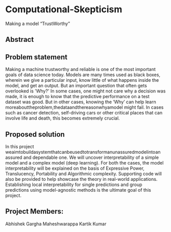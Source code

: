 # Computational-Skepticism
Making a model “​TrustWorthy​” 


## Abstract

 
## Problem statement 

Making a machine trustworthy and reliable is one of the most important goals of data science                today. Models are many times used as black boxes, wherein we give a particular input, know                little of what happens inside the model, and get an output. But an important question that often                 gets overlooked is 'Why?' In some cases, one might not care why a decision was made, it is                  enough to know that the predictive performance on a test dataset was good. But in other cases,                 knowing the ‘Why’ can help learn moreabouttheproblem,thedataandthereasonwhyamodel                  might fail. In cases such as cancer detection, self-driving cars or other critical places that can                involve life and death, this becomes extremely crucial. 
 
## Proposed solution 

In this project weaimtobuildasystemthatcanbeusedtotransformanunassuredmodelintoan                    assured and dependable one. We will uncover interpretability of a simple model and a complex               model (deep learning). For both the cases, the model interpretability will be explained on the               basis of Expressive Power, Translucency, Portability and Algorithmic complexity. Supporting          code will also be provided to help showcase the theory in real-world applications. Establishing              local interpretability for single predictions and group predictions using model-agnostic methods           is the ultimate goal of this project. 
 
## Project Members: 
Abhishek Gargha Maheshwarappa 
Kartik Kumar 
